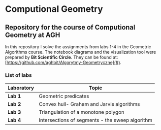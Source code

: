 # **Computional Geometry**  

## **Repository for the course of Computional Geometry at AGH**

In this repository I solve the assignments from labs 1-4 in the Geometric Algorithms course. The notebook diagrams and the visualization tool were prepared by **Bit Scientific Circle**. They can be found at: [https://github.com/aghbit/Algorytmy-Geometryczne](#).

### **List of labs**  

| Laboratory | Topic |
|-------------|---------------------------------|
| **Lab 1**   | Geometric predicates                
| **Lab 2**   | Convex hull- Graham and Jarvis algorithms
| **Lab 3**   | Triangulation of a monotone polygon
| **Lab 4**   | Intersections of segments - the sweep algorithm
